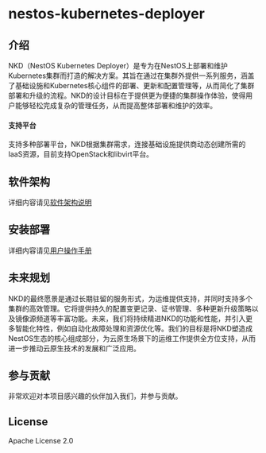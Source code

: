 # nestos-kubernetes-deployer

## 介绍
NKD（NestOS Kubernetes Deployer）是专为在NestOS上部署和维护Kubernetes集群而打造的解决方案。其旨在通过在集群外提供一系列服务，涵盖了基础设施和Kubernetes核心组件的部署、更新和配置管理等，从而简化了集群部署和升级的流程。NKD的设计目标在于提供更为便捷的集群操作体验，使得用户能够轻松完成复杂的管理任务，从而提高整体部署和维护的效率。

#### 支持平台
支持多种部署平台，NKD根据集群需求，连接基础设施提供商动态创建所需的IaaS资源，目前支持OpenStack和libvirt平台。

## 软件架构
详细内容请见[软件架构说明](docs/zh/overall_design.md)

## 安装部署
详细内容请见[用户操作手册](docs/zh/manual.md)

## 未来规划
NKD的最终愿景是通过长期驻留的服务形式，为运维提供支持，并同时支持多个集群的高效管理。它将提供持久的配置变更记录、证书管理、多种更新升级策略以及镜像源频道等丰富功能。未来，我们将持续精进NKD的功能和性能，并引入更多智能化特性，例如自动化故障处理和资源优化等。我们的目标是将NKD塑造成NestOS生态的核心组成部分，为云原生场景下的运维工作提供全方位支持，从而进一步推动云原生技术的发展和广泛应用。

## 参与贡献
非常欢迎对本项目感兴趣的伙伴加入我们，并参与贡献。

## License
Apache License 2.0